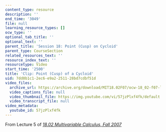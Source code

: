 ```yaml
---
content_type: resource
description: ''
end_time: '3049'
file: null
learning_resource_types: []
ocw_type: ''
optional_tab_title: ''
optional_text: ''
parent_title: 'Session 18: Point (Cusp) on Cycloid'
parent_type: CourseSection
related_resources_text: ''
resource_index_text: ''
resourcetype: Video
start_time: '2500'
title: 'Clip: Point (Cusp) of a Cycloid'
uid: 7dd0b1c1-2ec6-e9a2-2511-28bd7cdbf51d
video_files:
  archive_url: https://archive.org/download/MIT18.02F07/ocw-18_02-f07-lec05_300k.mp4
  video_captions_file: null
  video_thumbnail_file: https://img.youtube.com/vi/57jzPlxf4fk/default.jpg
  video_transcript_file: null
video_metadata:
  youtube_id: 57jzPlxf4fk
---
```


From Lecture 5 of [_18.02 Multivariable Calculus, Fall 2007_](/courses/18-02-multivariable-calculus-fall-2007/video_galleries/video-lectures)




